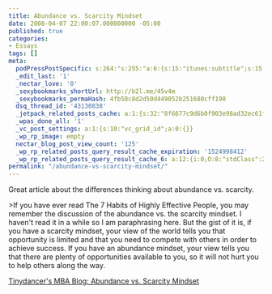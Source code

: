 ```yaml
---
title: Abundance vs. Scarcity Mindset
date: 2008-04-07 22:00:07.000000000 -05:00
published: true
categories:
- Essays
tags: []
meta:
  podPressPostSpecific: s:264:"s:255:"a:6:{s:15:"itunes:subtitle";s:15:"##PostExcerpt##";s:14:"itunes:summary";s:15:"##PostExcerpt##";s:15:"itunes:keywords";s:17:"##WordPressCats##";s:13:"itunes:author";s:10:"##Global##";s:15:"itunes:explicit";s:7:"Default";s:12:"itunes:block";s:7:"Default";}";";
  _edit_last: '1'
  _nectar_love: '0'
  _sexybookmarks_shortUrl: http://b2l.me/45v4m
  _sexybookmarks_permaHash: 4fb58c8d2d50d449052b251680cff198
  dsq_thread_id: '43130838'
  _jetpack_related_posts_cache: a:1:{s:32:"8f6677c9d6b0f903e98ad32ec61f8deb";a:2:{s:7:"expires";i:1498419307;s:7:"payload";a:3:{i:0;a:1:{s:2:"id";i:416;}i:1;a:1:{s:2:"id";i:303;}i:2;a:1:{s:2:"id";i:3463;}}}}
  _wpas_done_all: '1'
  _vc_post_settings: a:1:{s:10:"vc_grid_id";a:0:{}}
  _wp_rp_image: empty
  nectar_blog_post_view_count: '125'
  _wp_rp_related_posts_query_result_cache_expiration: '1524998412'
  _wp_rp_related_posts_query_result_cache_6: a:12:{i:0;O:8:"stdClass":2:{s:7:"post_id";s:3:"411";s:5:"score";s:18:"46.801438868761394";}i:1;O:8:"stdClass":2:{s:7:"post_id";s:3:"311";s:5:"score";s:16:"43.9540955922461";}i:2;O:8:"stdClass":2:{s:7:"post_id";s:3:"604";s:5:"score";s:17:"40.91523538017918";}i:3;O:8:"stdClass":2:{s:7:"post_id";s:3:"344";s:5:"score";s:17:"40.91523538017918";}i:4;O:8:"stdClass":2:{s:7:"post_id";s:3:"242";s:5:"score";s:17:"40.91523538017918";}i:5;O:8:"stdClass":2:{s:7:"post_id";s:4:"2099";s:5:"score";s:18:"36.570788829878474";}i:6;O:8:"stdClass":2:{s:7:"post_id";s:3:"348";s:5:"score";s:17:"35.85397758220632";}i:7;O:8:"stdClass":2:{s:7:"post_id";s:3:"301";s:5:"score";s:17:"35.85397758220632";}i:8;O:8:"stdClass":2:{s:7:"post_id";s:4:"1483";s:5:"score";s:17:"35.20118441301121";}i:9;O:8:"stdClass":2:{s:7:"post_id";s:4:"1000";s:5:"score";s:17:"35.20118441301121";}i:10;O:8:"stdClass":2:{s:7:"post_id";s:3:"817";s:5:"score";s:17:"35.20118441301121";}i:11;O:8:"stdClass":2:{s:7:"post_id";s:3:"382";s:5:"score";s:17:"35.20118441301121";}}
permalink: "/abundance-vs-scarcity-mindset/"
---
```

<p>Great article about the differences thinking about abundance vs. scarcity.</p>
>If you have ever read The 7 Habits of Highly Effective People, you may remember the discussion of the abundance vs. the scarcity mindset. I haven't read it in a while so I am paraphrasing here. But the gist of it is, if you have a scarcity mindset, your view of the world tells you that opportunity is limited and that you need to compete with others in order to achieve success. If you have an abundance mindset, your view tells you that there are plenty of opportunities available to you, so it will not hurt you to help others along the way.</p></blockquote>
<p><a href="http://tinydancermba.blogspot.com/2008/03/abundance-vs-scarcity-mindset.html" rel="nofollow">Tinydancer's MBA Blog: Abundance vs. Scarcity Mindset</a></p>
